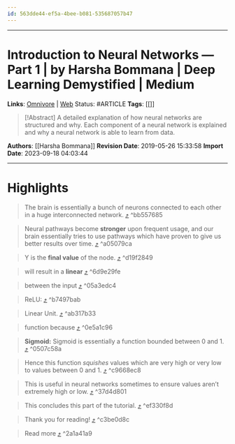 ```yaml
---
id: 563dde44-ef5a-4bee-b081-535687057b47
---
```


___
# Introduction to Neural Networks — Part 1 | by Harsha Bommana | Deep Learning Demystified | Medium

**Links**: [Omnivore](https://omnivore.app/me/introduction-to-neural-networks-part-1-by-harsha-bommana-deep-le-18aa36f3c55) |  [Web](https://medium.com/deep-learning-demystified/introduction-to-neural-networks-part-1-e13f132c6d7e)
Status: #ARTICLE
**Tags**: [[]]

> [!Abstract] 
> A detailed explanation of how neural networks are structured and why. Each component of a neural network is explained and why a neural network is able to learn from data.

**Authors**: [[Harsha Bommana]]
**Revision Date**: 2019-05-26 15:33:58
**Import Date**: 2023-09-18 04:03:44
___

# Highlights

> The brain is essentially a bunch of neurons connected to each other in a huge interconnected network. [⤴️](https://omnivore.app/me/introduction-to-neural-networks-part-1-by-harsha-bommana-deep-le-18aa36f3c55#bb557685-d09d-4420-978d-ee5b0e1ec351)  ^bb557685

> Neural pathways become **stronger** upon frequent usage, and our brain essentially tries to use pathways which have proven to give us better results over time. [⤴️](https://omnivore.app/me/introduction-to-neural-networks-part-1-by-harsha-bommana-deep-le-18aa36f3c55#a05079ca-68bb-48d7-837b-b060ed4b0bc7)  ^a05079ca

> Y is the **final value** of the node. [⤴️](https://omnivore.app/me/introduction-to-neural-networks-part-1-by-harsha-bommana-deep-le-18aa36f3c55#d19f2849-2865-487c-bd00-ee25bb1fe8ad)  ^d19f2849

> will result in a **linear** [⤴️](https://omnivore.app/me/introduction-to-neural-networks-part-1-by-harsha-bommana-deep-le-18aa36f3c55#6d9e29fe-2468-4e6e-a127-a311175044aa)  ^6d9e29fe

> between the input [⤴️](https://omnivore.app/me/introduction-to-neural-networks-part-1-by-harsha-bommana-deep-le-18aa36f3c55#05a3edc4-2a14-4566-a90f-1da6a6c73e1b)  ^05a3edc4

> ReLU: [⤴️](https://omnivore.app/me/introduction-to-neural-networks-part-1-by-harsha-bommana-deep-le-18aa36f3c55#b7497bab-2893-4533-97c4-1328b3a2a0ef)  ^b7497bab

> Linear Unit. [⤴️](https://omnivore.app/me/introduction-to-neural-networks-part-1-by-harsha-bommana-deep-le-18aa36f3c55#ab317b33-0a65-45a6-977b-8f551cd89d7b)  ^ab317b33

> function because [⤴️](https://omnivore.app/me/introduction-to-neural-networks-part-1-by-harsha-bommana-deep-le-18aa36f3c55#0e5a1c96-24a7-45d3-a0dc-32d0b7ccfa5f)  ^0e5a1c96

> **Sigmoid:** Sigmoid is essentially a function bounded between 0 and 1. [⤴️](https://omnivore.app/me/introduction-to-neural-networks-part-1-by-harsha-bommana-deep-le-18aa36f3c55#0507c58a-c175-417e-9100-f478ca158440)  ^0507c58a

> Hence this function _squishes_ values which are very high or very low to values between 0 and 1. [⤴️](https://omnivore.app/me/introduction-to-neural-networks-part-1-by-harsha-bommana-deep-le-18aa36f3c55#c9668ec8-22b2-4520-b8c9-97820b6cba2d)  ^c9668ec8

> This is useful in neural networks sometimes to ensure values aren’t extremely high or low. [⤴️](https://omnivore.app/me/introduction-to-neural-networks-part-1-by-harsha-bommana-deep-le-18aa36f3c55#37d4d801-0f4e-4192-b85d-2a3c03bbb80b)  ^37d4d801

> This concludes this part of the tutorial. [⤴️](https://omnivore.app/me/introduction-to-neural-networks-part-1-by-harsha-bommana-deep-le-18aa36f3c55#ef330f8d-b584-4d8f-a29e-2f9eb0969b27)  ^ef330f8d

> Thank you for reading! [⤴️](https://omnivore.app/me/introduction-to-neural-networks-part-1-by-harsha-bommana-deep-le-18aa36f3c55#c3be0d8c-83e1-4dda-8f48-9db600b050df)  ^c3be0d8c

> Read more [⤴️](https://omnivore.app/me/introduction-to-neural-networks-part-1-by-harsha-bommana-deep-le-18aa36f3c55#2a1a41a9-528f-4953-9b19-e990a9cc6f70)  ^2a1a41a9


